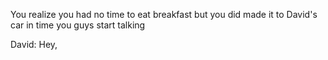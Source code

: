 You realize you had no time to eat breakfast but you did made it to David's car in time you guys start talking

David: Hey,